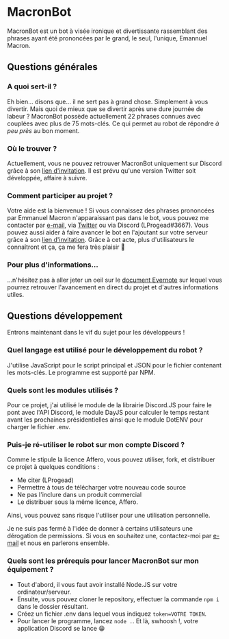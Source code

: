 # MacronBot
MacronBot est un bot à visée ironique et divertissante rassemblant des phrases ayant été prononcées par le grand, le seul, l'unique, Emannuel Macron.

## Questions générales

### A quoi sert-il ?
Eh bien... disons que... il ne sert pas à grand chose. Simplement à vous divertir. Mais quoi de mieux que se divertir après une dure journée de labeur ?
MacronBot possède actuellement 22 phrases connues avec couplées avec plus de 75 mots-clés. Ce qui permet au robot de répondre *à peu près* au bon moment.

### Où le trouver ?
Actuellement, vous ne pouvez retrouver MacronBot uniquement sur Discord grâce à son [lien d'invitation](https://discord.com/api/oauth2/authorize?client_id=737659120219586652&permissions=67584&scope=bot).
Il est prévu qu'une version Twitter soit développée, affaire à suivre.

### Comment participer au projet ?
Votre aide est la bienvenue ! Si vous connaissez des phrases prononcées par Emmanuel Macron n'apparaissant pas dans le bot, vous pouvez me contacter par [e-mail](mailto:lprogead@mailo.com), via [Twitter](https://twitter.com/lprogead) ou via Discord (LProgead#3667).
Vous pouvez aussi aider à faire avancer le bot en l'ajoutant sur votre serveur grâce à son [lien d'invitation](https://discord.com/api/oauth2/authorize?client_id=737659120219586652&permissions=67584&scope=bot). Grâce à cet acte, plus d'utilisateurs le connaîtront et ça, ça me fera très plaisir 🥰

### Pour plus d'informations...
...n'hésitez pas à aller jeter un oeil sur le [document Evernote](https://www.evernote.com/shard/s747/sh/84a0652a-8bae-4aad-9966-e43bce06651d/30e65a53aaf847f95d387cab8685def6) sur lequel vous pourrez retrouver l'avancement en direct du projet et d'autres informations utiles.


## Questions développement
Entrons maintenant dans le vif du sujet pour les développeurs !

### Quel langage est utilisé pour le développement du robot ?
J'utilise JavaScript pour le script principal et JSON pour le fichier contenant les mots-clés. Le programme est supporté par NPM.

### Quels sont les modules utilisés ?
Pour ce projet, j'ai utilisé le module de la librairie Discord.JS pour faire le pont avec l'API Discord, le module DayJS pour calculer le temps restant avant les prochaines présidentielles ainsi que le module DotENV pour charger le fichier .env.

### Puis-je ré-utiliser le robot sur mon compte Discord ?
Comme le stipule la licence Affero, vous pouvez utiliser, fork, et distribuer ce projet à quelques conditions :
- Me citer (LProgead)
- Permettre à tous de télécharger votre nouveau code source
- Ne pas l'inclure dans un produit commercial
- Le distribuer sous la même licence, Affero.

Ainsi, vous pouvez sans risque l'utiliser pour une utilisation personnelle.

Je ne suis pas fermé à l'idée de donner à certains utilisateurs une dérogation de permissions. Si vous en souhaitez une, contactez-moi par [e-mail](mailto:lprogead@mailo.com) et nous en parlerons ensemble.

### Quels sont les prérequis pour lancer MacronBot sur mon équipement ?
- Tout d'abord, il vous faut avoir installé Node.JS sur votre ordinateur/serveur.
- Ensuite, vous pouvez cloner le repository, effectuer la commande `npm i` dans le dossier résultant.
- Créez un fichier .env dans lequel vous indiquez `token=VOTRE TOKEN`.
- Pour lancer le programme, lancez `node .`.
Et là, swhoosh !, votre application Discord se lance 😁
